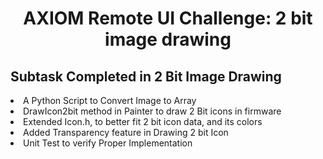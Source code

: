 <h1 align = "center"> AXIOM Remote UI Challenge: 2 bit image drawing </h1>

<h2> Subtask Completed in 2 Bit Image Drawing </h2>
<li>A Python Script to Convert Image to Array</li>
<li>DrawIcon2bit method in Painter to draw 2 Bit icons in firmware</li>
<li>Extended Icon.h, to better fit 2 bit icon data, and its colors</li>
<li>Added Transparency feature in Drawing 2 bit Icon</li>
<li>Unit Test to verify Proper Implementation</li>
